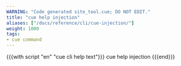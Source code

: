 ```yaml
---
WARNING: "Code generated site_tool.cue; DO NOT EDIT."
title: "cue help injection"
aliases: ["/docs/reference/cli/cue-injection/"]
weight: 1000
tags:
- cue command
---
```


{{{with script "en" "cue cli help text"}}}
cue help injection
{{{end}}}
